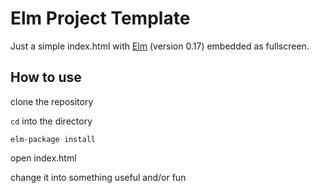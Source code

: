 # Elm Project Template

Just a simple index.html with [Elm](http://elm-lang.org) (version 0.17) embedded as fullscreen.

## How to use

clone the repository

`cd` into the directory

`elm-package install`

open index.html

change it into something useful and/or fun
